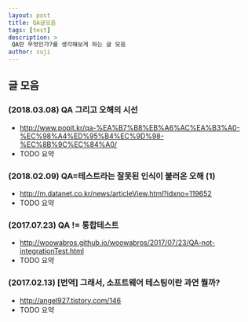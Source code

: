 ```yaml
---
layout: post
title: QA글모음 
tags: [test]
description: >
 QA란 무엇인가?를 생각해보게 하는 글 모음
author: suji
---
```


## 글 모음

### (2018.03.08) QA 그리고 오해의 시선
- http://www.popit.kr/qa-%EA%B7%B8%EB%A6%AC%EA%B3%A0-%EC%98%A4%ED%95%B4%EC%9D%98-%EC%8B%9C%EC%84%A0/
- TODO 요약

### (2018.02.09) QA=테스트라는 잘못된 인식이 불러온 오해 (1)
- http://m.datanet.co.kr/news/articleView.html?idxno=119652
- TODO 요약

### (2017.07.23) QA != 통합테스트
- http://woowabros.github.io/woowabros/2017/07/23/QA-not-integrationTest.html
- TODO 요약 

### (2017.02.13) [번역] 그래서, 소프트웨어 테스팅이란 과연 뭘까?
- http://angel927.tistory.com/146
- TODO 요약 